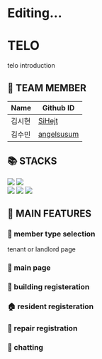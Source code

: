 # Editing...

# TELO
telo introduction


## :information_desk_person: TEAM MEMBER
|Name|Github ID|
|------|-------|
|김시현|[SiHejt](https://github.com/SiHejt)|
|김수민|[angelsusum](https://github.com/angelsusum)|

## :books: STACKS
<div> 
<img src="https://img.shields.io/badge/java-007396?style=for-the-badge&logo=java&logoColor=white"> 
<img src="https://img.shields.io/badge/dart-0175C2?style=for-the-badge&logo=dart&logoColor=white"> 
  <br>
<img src="https://img.shields.io/badge/spring-6DB33F?style=for-the-badge&logo=spring&logoColor=white"> 
<img src="https://img.shields.io/badge/flutter-02569B?style=for-the-badge&logo=flutter&logoColor=white">
<img src="https://img.shields.io/badge/firebase-DD2C00?style=for-the-badge&logo=firebase&logoColor=white">
</div>

## :pushpin: MAIN FEATURES

### :couple: member type selection
tenant or landlord page

### :page_facing_up: main page


### :office: building registeration


### :house: resident registeration


### :wrench: repair registration


### :speech_balloon: chatting
